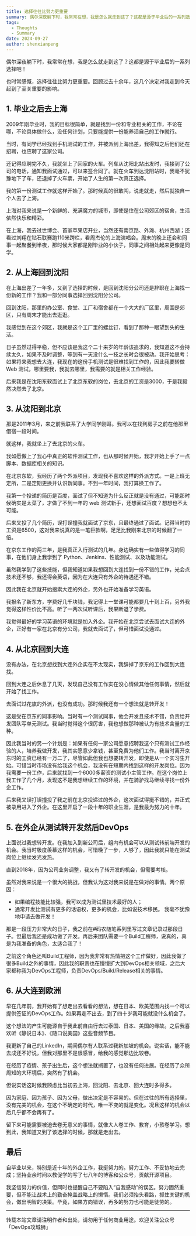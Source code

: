 ```yaml
---
title: 选择往往比努力更重要
summary: 偶尔深夜躺下时，我常常在想，我是怎么就走到这了？这都是源于毕业后的一系列选择吧！
tags:
  - Thoughts
  - Summary
date: 2024-09-27
author: shenxianpeng
---
```


偶尔深夜躺下时，我常常在想，我是怎么就走到这了？这都是源于毕业后的一系列选择吧！

也时常感慨，选择往往比努力更重要。回顾过去十余年，这几个决定对我走到今天起到了至关重要的影响。


## 1. 毕业之后去上海

2009年刚毕业时，我的目标很简单，就是找到一份和专业相关的工作，不论在哪，不论具体做什么，没任何计划，只要能提供一份能养活自己的工作就行。

当时，有同学已经找到手机测试的工作，并被派到上海出差，我得知之后他们还在招聘，也应聘了这家公司。

还记得应聘完不久，我就坐上了回家的火车。列车从沈阳北站出发时，我接到了公司的电话，通知我面试通过，可以来签合同了。就在火车到达沈阳站时，我毫不犹豫地下了车，还退掉了火车票，开始了人生的第一次真正选择。

我的第一份测试工作就这样开始了。那时候真的很敢闯，说走就走，然后就独自一个人去了上海。

上海对我来说是一个新鲜的、充满魔力的城市，即使是住在公司郊区的宿舍，生活依然快乐和精彩。

在上海，我去过世博会、首家苹果店开业，当然还有南京路、外滩、杭州西湖；还看过刘翔在钻石联赛跑110米跨栏，看周杰伦的上海演唱会。周末的晚上还会和同事一起聚餐到半夜，那时候大家都是刚毕业的小伙子，同事之间相处起来更像是同学。

## 2. 从上海回到沈阳

在上海出差了一年多，又到了选择的时候，是回到沈阳分公司还是辞职在上海找一份新的工作？我和一部分同事选择回到沈阳分公司。

回到沈阳，那里的办公室、食堂、工厂和宿舍都在一个大大的厂区里，周围是郊区，只有周末才能出去逛逛。

我感觉到在这个郊区，我就是这个工厂里的螺丝钉，看到了那种一眼望到头的生活。

日子虽然过得平稳，但不应该是我这个二十来岁的年龄该追求的，我知道这不会持续太久，如果不及时调整，等到有一天没什么一技之长时会很被动。我开始思考：如果将来我想去大连，我现在的这份手机测试是很难找到工作的，因此我要转做 Web 测试，哪里要我，我就去哪里，我需要的就是相关工作经验。

后来我是在沈阳东软面试上了北京东软的岗位，去北京的工资是3000，于是我毅然决然去了北京。

## 3. 从沈阳到北京

那是2011年3月，来之前我联系了大学同学刚哥。我可以在找到房子之前在他那里借宿一段时间。

就这样，我就坐上了去北京的火车。

我如愿做上了我心中真正的软件测试工作，也从那时候开始，我才开始上手了一点脚本、数据库相关的知识。

在北京东软，我经历了两个外派项目，发现我不喜欢这样的外派方式。一是上班无定所，二是定期更换并认识新同事。不到一年时间，我打算换工作了。

我第一个投递的简历是百度，面试了但不知道为什么反正就是没有通过，可能那时候确实是太菜了，才做了不到一年的 web 测试新手，还想面试百度？想想也不太可能。

后来又投了几个简历，误打误撞我就面试了京东，且最终通过了面试。记得当时的工资是6500，这对我来说真的是一笔巨款啊，足足比我刚来北京的时候翻了一倍。

在京东工作的两三年，是我真正入行测试的几年。身边确实有一些值得学习的同事，在他们身上我学到了 Python、Jenkins、性能测试、以及功能测试。

虽然我学到了这些技能，但我知道如果我想回到大连找到一份不错的工作，光会点技术还不够，我还得会英语，因为在大连只有外企的待遇还不错。

因此我在北京就开始搜索大连的外企，另外也开始准备学习英语。

我报名了新东方，学费好几千块钱，我记得上一堂课可能都要几十到上百，另外我觉得这样性价比不高。听了一两次试听课后，我果断退了学费。

我觉得最好的学习英语的环境就是加入外企。我开始在北京尝试去面试大连的外企，正好有一家在北京有分公司，我就去面试了，但可惜面试没通过。

## 4. 从北京回到大连

没有办法，在北京想找到大连外企实在不太现实，我辞掉了京东的工作回到大连找。

回到大连之后休息了几天，发现自己没有工作实在没心情做其他任何事情，然后就开始了找工作。

去面试过花旗的外派，也没有成功。那时候我还有一个想法就是转开发！

这是受在京东的同事影响。当时有一个测试同事，他会开发且技术不错，负责给开发团队写单元测试。我当时觉得这个很厉害，我也想做那种被认为有技术含量的工种。

因此我当时的另一个计划是：如果有任何一家公司愿意招聘我这个只有测试工作经验的人，培养我做开发，我其实愿意少拿钱，甚至免费为他们工作。我当时离开京东时的工资已经有一万二了，尽管如此但我也想要转开发，即使是从一个实习生开始。可惜当时市场没有给我这个机会，我没有在短期内找到这样的开发岗位。因为我需要一份工作，后来就找到一个6000多薪资的测试小主管工作。在这个岗位上我工作了几个月，发现这不是我想继续工作的环境，并在骑驴找马继续寻找一份外企工作。

后来我又误打误撞投了我之前在北京投递过的外企，这次面试得挺不错的，并正式被录用进入了外企。在这里开启了一段十年的职业生涯，是我最为努力的十年。

## 5. 在外企从测试转开发然后DevOps

上面说过我想转开发。在我加入到新公司后，组内有机会可以从测试转前端开发的机会。我当时极度羡慕这样的机会，可惜晚了一步，人够了，因此我就只能在测试岗位上继续发光发热。

直到2018年，因为公司业务调整，我又有了转开发的机会，但需要考核。

虽然对我来说是一个很大的挑战，但我认为这对我来说是在做对的事情。两个原因：

* 如果编程技能比较强，我可以成为测试里技术最好的人；
* 通常开发比测试有更多的话语权，更多的机会，比如说技术移民。
我毫不犹豫地申请去做开发！

那是一段压力非常大的日子，我之前在#码农随笔系列里写过文章记录过那段日子。但最后我还是成功做了开发。再后来团队需要一个Build工程师，说真的，真是为我准备的角色，太适合我了！

之前这个角色还叫Build工程师，因为我非常有热情把这个工作做好，因此我做了很多Build之外的事情，因此我的职责也在慢慢扩大到DevOps相关领域，之后大家都称我为DevOps工程师，负责DevOps/Build/Release相关的事情。

## 6. 从大连到欧洲

早在几年前，我开始有了想走出去看看的想法，想在日本、欧美范围内找一个可以提供签证的DevOps工作。如果再走不出去，到了四十岁我可能就没什么机会了。

这个想法的产生可能源自于我此前自由行去过泰国、日本、美国的缘故。之后我喜欢听《静说日本》、《随口说美国》这些音频节目。

我更新了自己的LinkedIn，期间偶尔有人联系过我新加坡的机会。说实话，能不能去成还不好说，但我对那里不是很感冒，给我的感觉那边比较卷。

在经历了疫情、孩子出生后，这个想法就搁置了，也没有任何进展。在经历了众所周知的大环境后，突然有了机会。

但说实话这时候我顾虑比当初去上海，回沈阳、去北京、回大连时多得多。

因为家庭、因为孩子、因为父母，做出决定是不容易的。但在过往的所有选择里，没有完美的机会，在这个不确定的时代，唯一不变的就是变化。况且这样的机会以后几乎都不会再有了。

留下来可能需要被迫去卷无意义的事情，就像大人卷工作、教育，小孩卷学习。想到此，我知道又到了该选择的时候，那就是走出去。

## 最后

自毕业以来，特别是近十年的外企工作，我挺努力的。努力工作、不妥协地去完成；坚持业余时间以教促学的写了七八年的博客和公众号，贡献开源项目。

我坚信努力的价值，但同时也提醒自己不要陷入“自我感动”的误区。努力固然重要，但不能让战术上的勤奋掩盖战略上的懒惰。我们必须抬头看路，抓住关键的机会，做出明智的决策。毕竟，如果方向错误，再多的努力也可能是徒劳的。


---

转载本站文章请注明作者和出处，请勿用于任何商业用途。欢迎关注公众号「DevOps攻城狮」
